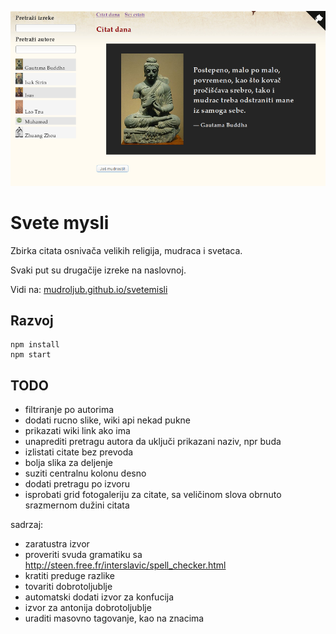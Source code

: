 [![](screen.png)](https://mudroljub.github.io/svetemisli)

# Svete mysli

Zbirka citata osnivača velikih religija, mudraca i svetaca.

Svaki put su drugačije izreke na naslovnoj.

Vidi na: [mudroljub.github.io/svetemisli](https://mudroljub.github.io/svetemisli)

## Razvoj

```
npm install
npm start
```

## TODO

- filtriranje po autorima
- dodati rucno slike, wiki api nekad pukne
- prikazati wiki link ako ima
- unaprediti pretragu autora da uključi prikazani naziv, npr buda
- izlistati citate bez prevoda
- bolja slika za deljenje
- suziti centralnu kolonu desno
- dodati pretragu po izvoru
- isprobati grid fotogaleriju za citate, sa veličinom slova obrnuto srazmernom dužini citata

sadrzaj:
- zaratustra izvor
- proveriti svuda gramatiku sa http://steen.free.fr/interslavic/spell_checker.html
- kratiti preduge razlike
- tovariti dobrotoljublje
- automatski dodati izvor za konfucija
- izvor za antonija dobrotoljublje
- uraditi masovno tagovanje, kao na znacima
